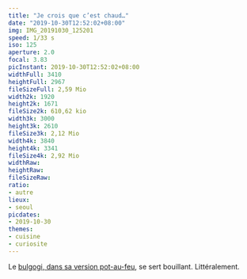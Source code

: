 ```yaml
---
title: "Je crois que c’est chaud…"
date: "2019-10-30T12:52:02+08:00"
img: IMG_20191030_125201
speed: 1/33 s
iso: 125
aperture: 2.0
focal: 3.83
picInstant: 2019-10-30T12:52:02+08:00
widthFull: 3410
heightFull: 2967
fileSizeFull: 2,59 Mio
width2k: 1920
height2k: 1671
fileSize2k: 610,62 kio
width3k: 3000
height3k: 2610
fileSize3k: 2,12 Mio
width4k: 3840
height4k: 3341
fileSize4k: 2,92 Mio
widthRaw: 
heightRaw: 
fileSizeRaw: 
ratio:
- autre
lieux:
- seoul
picdates:
- 2019-10-30
themes:
- cuisine
- curiosite
---
```


Le [bulgogi, dans sa version pot-au-feu](https://fr.wikipedia.org/wiki/Bulgogi), se sert bouillant. Littéralement.